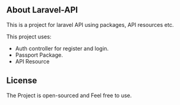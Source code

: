 ## About Laravel-API

This is a project for laravel API using packages, API resources etc. 

This project uses: 
- Auth controller for register and login.
- Passport Package.
- API Resource


## License

The Project is open-sourced and Feel free to use.
